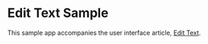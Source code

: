 Edit Text Sample 
================

This sample app accompanies the user interface article, 
[Edit Text](https://docs.microsoft.com/xamarin/android/user-interface/controls/edit-text).


